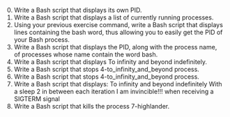 0. Write a Bash script that displays its own PID.
1. Write a Bash script that displays a list of currently running processes.
2. Using your previous exercise command, write a Bash script that displays lines containing the bash word, thus allowing you to easily get the PID of your Bash process.
3. Write a Bash script that displays the PID, along with the process name, of processes whose name contain the word bash.
4. Write a Bash script that displays To infinity and beyond indefinitely.
5. Write a Bash script that stops 4-to_infinity_and_beyond process.
6. Write a Bash script that stops 4-to_infinity_and_beyond process.
7. Write a Bash script that displays:
To infinity and beyond indefinitely
With a sleep 2 in between each iteration
I am invincible!!! when receiving a SIGTERM signal
8. Write a Bash script that kills the process 7-highlander.
